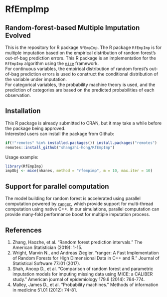 
<!-- README.md is generated from README.Rmd. Please edit that file -->

# RfEmpImp

## Random-forest-based Multiple Imputation Evolved

This is the repository for R package `RfEmpImp`. The R package
`RfEmpImp` is for multiple imputation based on the empirical
distribution of random forest’s out-of-bag prediction errors. This R
package is an implementation for the `RfEmpImp` algorithm using the
[`mice`](https://CRAN.R-project.org/package=mice) framework.  
For continuous variables, the empirical distribution of random forest’s
out-of-bag prediction errors is used to construct the conditional
distribution of the variable under imputation.  
For categorical variables, the probability machine theory is used, and
the prediction of categories are based on the predicted probabilities of
each observation.

## Installation

This R package is already submitted to CRAN, but it may take a while
before the package being approved.  
Interested users can install the package from Github:

``` r
if(!"remotes" %in% installed.packages()) install.packages("remotes")
remotes::install_github("shangzhi-hong/RfEmpImp")
```

Usage example:

``` r
library(RfEmpImp)
impObj <- mice(nhanes, method = "rfempimp", m = 10, max.iter = 10)
```

## Support for parallel computation

The model building for random forest is accelerated using parallel
computation powered by
[`ranger`](https://CRAN.R-project.org/package=ranger), which provide
support for multi-thread computation using native C++. In our
simulations, parallel computation can provide many-fold performance
boost for multiple imputation process.

## References

1.  Zhang, Haozhe, et al. “Random forest prediction intervals.” The
    American Statistician (2019): 1-15.
2.  Wright, Marvin N., and Andreas Ziegler. “ranger: A Fast
    Implementation of Random Forests for High Dimensional Data in C++
    and R.” Journal of Statistical Software 77.i01 (2017).
3.  Shah, Anoop D., et al. “Comparison of random forest and parametric
    imputation models for imputing missing data using MICE: a CALIBER
    study.” American journal of epidemiology 179.6 (2014): 764-774.
4.  Malley, James D., et al. “Probability machines.” Methods of
    information in medicine 51.01 (2012): 74-81.
